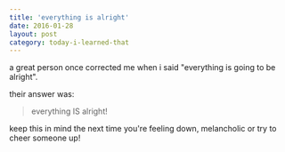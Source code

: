 ```yaml
---
title: 'everything is alright'
date: 2016-01-28
layout: post
category: today-i-learned-that
---
```


a great person once corrected me when i said "everything is going to be alright".

their answer was:

> everything IS alright!

keep this in mind the next time you're feeling down, melancholic or try to cheer someone up!
